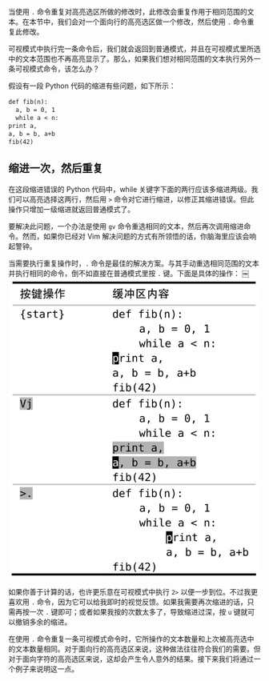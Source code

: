 当使用 `.` 命令重复对高亮选区所做的修改时，此修改会重复作用于相同范围的文本。在本节中，我们会对一个面向行的高亮选区做一个修改，然后使用 `.` 命令重复此修改。

可视模式中执行完一条命令后，我们就会返回到普通模式，并且在可视模式里所选中的文本范围也不再高亮显示了。那么，如果我们想对相同范围的文本执行另外一条可视模式命令，该怎么办？

假设有一段 Python 代码的缩进有些问题，如下所示：

```
def fib(n):
  a, b = 0, 1
  while a < n:
print a,
a, b = b, a+b
fib(42)
```

## 缩进一次，然后重复

在这段缩进错误的 Python 代码中，while 关键字下面的两行应该多缩进两级。我们可以高亮选择这两行，然后用 `>` 命令对它进行缩进，以修正其缩进错误。但此操作只增加一级缩进就返回普通模式了。

要解决此问题，一个办法是使用 `gv` 命令重选相同的文本，然后再次调用缩进命令。然而，如果你已经对 Vim 解决问题的方式有所领悟的话，你脑海里应该会响起警钟。

当需要执行重复操作时，`.` 命令是最佳的解决方案。与其手动重选相同范围的文本并执行相同的命令，倒不如直接在普通模式里按 `.` 键。下面是具体的操作：
￼
![](../../.vuepress/public/img/vim/065.jpg)

如果你善于计算的话，也许更乐意在可视模式中执行 `2>` 以便一步到位。不过我更喜欢用 `.` 命令，因为它可以给我即时的视觉反馈。如果我需要再次缩进的话，只需再按一次 `.` 键即可；或者如果我按的次数太多了，导致缩进过深，按 `u` 键就可以撤销多余的缩进。

在使用 `.` 命令重复一条可视模式命令时，它所操作的文本数量和上次被高亮选中的文本数量相同。对于面向行的高亮选区来说，这种做法往往符合我们的需要。但对于面向字符的高亮选区来说，这却会产生令人意外的结果。接下来我们将通过一个例子来说明这一点。
